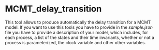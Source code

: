 # MCMT_delay_transition

This tool allows to produce automatically the delay transition for a MCMT model.
If you want to use this tools you have to provide in the _sample.json_ file 
you have to provide a description of your model, which includes, for each process, 
a list of the states and their time invariants, whether or not a process is parameterized, 
the clock variable and other other variables.
